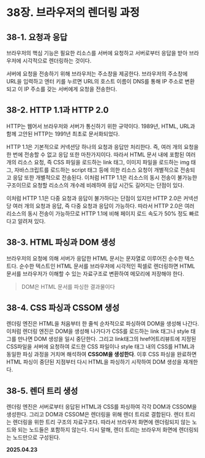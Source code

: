 # 38장. 브라우저의 렌더링 과정

## 38-1. 요청과 응답

브라우저의 핵심 기능은 필요한 리소스를 서버에 요청하고 서버로부터 응답을 받아 브라우저에 시각적으로 렌더링하는 것이다.

서버에 요청을 전송하기 위해 브라우저는 주소창을 제공한다. 브라우저의 주소창에 URL을 입력하고 엔터 키를 누르면
URL의 호스트 이름이 DNS를 통해 IP 주소로 변환되고 이 IP 주소를 갖는 서버에게 요청을 전송한다.

## 38-2. HTTP 1.1과 HTTP 2.0

HTTP는 웹어서 브라우저와 서버가 통신하기 위한 규약이다.
1989년, HTML, URL과 함께 고안된 HTTP는 1991년 최초로 문서화되었다.

HTTP 1.1은 기본적으로 커넥션당 하나의 요청과 응답만 처리한다.
즉, 여러 개의 요청을 한 번에 전송할 수 없고 응답 또한 마찬가지이다.
따라서 HTML 문서 내에 포함된 여러 개의 리소스 요청,
즉 CSS 파일을 로드하는 link 태그, 이미지 파일을 로드하는 img 태그,
자바스크립트를 로드하는 script 태그 등에 의한 리소스 요청이 개별적으로 전송되고
응답 또한 개별적으로 전송된다. 이처럼 HTTP 1.1은 리소스의 동시 전송이 불가능한 구조이므로
요청할 리소스의 개수레 비례하여 응답 시간도 길어지는 단점이 있다.

이처럼 HTTP 1.1은 다중 요청과 응답이 불가하다는 단점이 있지만 HTTP 2.0은
커넥션당 여러 개의 요청과 응답, 즉 다중 요청과 응답이 가능하다.
따라서 HTTP 2.0은 여러 리소스의 동시 전송이 가능하므로 HTTP 1.1에 비해
페이지 로드 속도가 50% 정도 빠르다고 알려져 있다.

## 38-3. HTML 파싱과 DOM 생성

브라우저의 요청에 의해 서버가 응답한 HTML 문서는 문자열로 이루어진 순수한 텍스트다.
순수한 텍스트인 HTML 문서를 브라우저에 시각적인 픽셀로 렌더링하면 HTML 문서를 브라우저가 이해할 수 있는 자료구조로 변환하여 메모리에 저장해야 한다.

> DOM은 HTML 문서를 파싱한 결과물이다

## 38-4. CSS 파싱과 CSSOM 생성

렌더링 엔진은 HTML을 처음부터 한 줄씩 순차적으로 파싱하여 DOM을 생성해 나간다.
이처럼 렌더링 엔진은 DOM을 생성해 나가다가 CSS를 로드하는 link 태그나 style 태그를 만나면 DOM 생성을 일시 중단한다.
그리고 link태그의 href어트리뷰트에 지정된 CSS파일을 서버에 요청하여 로드한 CSS 파일이나 style 태그 내의 CSS를 HTML과 동일한 파싱 과정을 거치며 해석하여 **CSSOM을 생성한다**.
이후 CSS 파싱을 완료하면 HTML 파싱이 중단된 지점부터 다시 HTML을 파싱하기 시작하여 DOM 생성을 재개한다.

## 38-5. 렌더 트리 생성

렌더링 엔진은 서버로부터 응답된 HTML과 CSS를 파싱하여 각각 DOM과 CSSOM을 생성한다.
그리고 DOM과 CSSOM은 렌더링을 위해 렌더 트리로 결합된다.
렌더 트리는 렌더링을 위한 트리 구조의 자료구조다.
따라서 브라우저 화면에 렌더링되지 않는 노드와 되는 노드들은 포함하지 않는다.
다시 말해, 렌더 트리는 브라우저 화면에 렌더링되는 노드만으로 구성된다.


**2025.04.23**